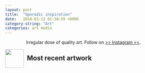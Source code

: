 ```yaml
---
layout: post
title:  "Sporadic inspiration"
date:   2018-03-12 01:38:59 +0000
category-string: "Art"
categories: art media
---
```


<script type="text/javascript" src="/assets/script/instafeed.min.js"></script>
<script type="text/javascript">
    var feed = new Instafeed({
        get: 'user',
        sortBy: 'most-recent',
        userId: '4458149796',
        accessToken: '4458149796.1677ed0.7cea947e0c7a4f59a3561113bf2f82c7',
        resolution: 'low_resolution',
        filter: function(image) {
          return image.likes.count >= 5;
        }
    });
    feed.run();
</script>

<p align="center"> Irregular dose of quality art. Follow on <a href="https://www.instagram.com/sporadic_inspiration/"> >> Instagram  <<</a>. </p>

<img src="{{ site.baseurl }}/assets/icon/sporadic.png" align="left" style="width:60px; margin-right: 10px;">
<h2> Most recent artwork </h2>
<div id="instafeed"></div>
